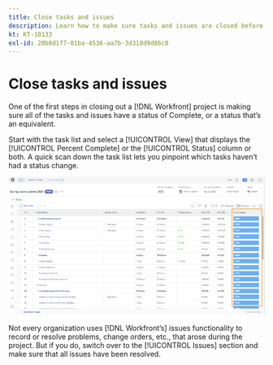 ```yaml
---
title: Close tasks and issues
description: Learn how to make sure tasks and issues are closed before you close out a project in [!DNL Adobe Workfront].
kt: KT-10133
exl-id: 20b8d1f7-01ba-4536-aa7b-3d318d9d86c0
---
```

# Close tasks and issues

One of the first steps in closing out a [!DNL Workfront] project is making sure all of the tasks and issues have a status of Complete, or a status that’s an equivalent.

Start with the task list and select a [!UICONTROL View] that displays the [!UICONTROL Percent Complete] or the [!UICONTROL Status] column or both. A quick scan down the task list lets you pinpoint which tasks haven’t had a status change.

![Project displaying [!UICONTROL Percent Complete] column](assets/planner-fund-close-tasks-and-issues.png)

Not every organization uses [!DNL Workfront’s] issues functionality to record or resolve problems, change orders, etc., that arose during the project. But if you do, switch over to the [!UICONTROL Issues] section and make sure that all issues have been resolved.

<!---
learn more
Update task status
Issue statuses
--->
